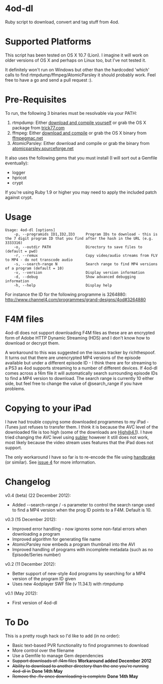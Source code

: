 4od-dl
======

Ruby script to download, convert and tag stuff from 4od.

Supported Platforms
===================

This script has been tested on OS X 10.7 (Lion). I imagine it will work on older versions of OS X and perhaps on Linux too, but I've not tested it. 

It definitely won't run on Windows but other than the hardcoded 'which' calls to find rtmpdump/ffmpeg/AtomicParsley it should probably work. Feel free to have a go and send a pull request :).  

Pre-Requisites
=========

To run, the following 3 binaries must be resolvable via your PATH:

1. rtmpdump: Either [download and compile yourself](http://rtmpdump.mplayerhq.hu/) or grab the OS X package from [trick77.com](http://trick77.com/2011/07/30/rtmpdump-2-4-binaries-for-os-x-10-7-lion)
2. ffmpeg: Either [download and compile](http://ffmpeg.org/) or grab the OS X binary from [ffmpegmac.net](http://ffmpegmac.net)
3. AtomicParsley: Either download and compile or grab the binary from [atomicparsley.sourceforge.net](http://atomicparsley.sourceforge.net/)

It also uses the following gems that you must install (I will sort out a Gemfile eventually):

* logger
* hpricot
* crypt

If you're using Ruby 1.9 or higher you may need to apply the included
patch against crypt.

Usage
=====

	Usage: 4od-dl [options]
    	-p, --programids ID1,ID2,ID3     Program IDs to download - this is the 7 digit program ID that you find after the hash in the URL (e.g. 3333316)
    	-o, --outdir PATH                Directory to save files to (default = pwd)
	    -r, --remux                      Copy video/audio streams from FLV to MP4 - do not transcode audio
    	-s, --search-range N             Search range to find MP4 versions of a program (default = 10)
	    -v, --version                    Display version information
	    -d, --debug                      Show advanced debugging information
	    -h, --help                       Display help

For instance the ID for the following programme is 3264880: http://www.channel4.com/programmes/grand-designs/4od#3264880


F4M files
=========

4od-dl does not support downloading F4M files as these are an encrypted form of Adobe HTTP Dynamic Streaming (HDS) and I don't know how to download or decrypt them.

A workaround to this was suggested on the issues tracker by richthespoof. It turns out that there are unencrypted MP4 versions of the episode available but under a different episode ID - I think there are for streaming to a PS3 as 4od supports streaming to a number of different devices. If 4od-dl comes across a f4m file it will automatically search surrounding episode IDs to find a MP4 version to download. The search range is currently 10 either side, but feel free to change the value of @search_range if you have problems.

Copying to your iPad
============

I have had trouble copying some downloaded programmes to my iPad - iTunes just refuses to transfer them. I think it is because the AVC level of the downloaded file is too high (some of the downloads are High@4.1). I have tried changing the AVC level using [subler](http://code.google.com/p/subler/) however it still does not work, most likely because the video stream uses features that the iPad does not support.

The only workaround I have so far is to re-encode the file using [handbrake](http://handbrake.fr/) (or similar). See [issue 4](https://github.com/robwatkins/4od-dl/issues/4) for more information.

Changelog
=========

v0.4 (beta) (22 December 2012):

* Added --search-range / -s parameter to control the search range used to find a MP4 version when the prog ID points to a F4M. Default is 10.

v0.3 (15 December 2012):

* Improved error handling - now ignores some non-fatal errors when downloading a program
* Improved algorithm for generating file name
* AtomicParsley now embeds a program thumbnail into the AVI
* Improved handling of programs with incomplete metadata (such as no Episode/Series number)

v0.2 (11 December 2012): 

* Better support of new-style 4od programs by searching for a MP4 version of the program ID given
* Uses new 4odplayer SWF file (v 11.34.1) with rtmpdump

v0.1 (May 2012):

* First version of 4od-dl

To Do
======

This is a pretty rough hack so I'd like to add (in no order):

* Basic text-based PVR functionality to find programmes to download
* More control over the filename
* Use a Gemfile to manage Gem dependencies
* ~~Support downloads of .f4m files~~ **Workaround added December 2012**
* ~~Ability to download to another directory than the one you're running 4od-dl in~~ **Done 14th May**
* ~~Remove the .flv once downloading is complete~~ **Done 14th May**
